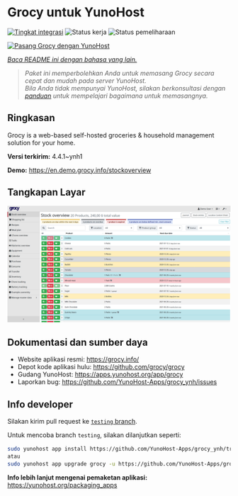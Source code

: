 <!--
N.B.: README ini dibuat secara otomatis oleh <https://github.com/YunoHost/apps/tree/master/tools/readme_generator>
Ini TIDAK boleh diedit dengan tangan.
-->

# Grocy untuk YunoHost

[![Tingkat integrasi](https://apps.yunohost.org/badge/integration/grocy)](https://ci-apps.yunohost.org/ci/apps/grocy/)
![Status kerja](https://apps.yunohost.org/badge/state/grocy)
![Status pemeliharaan](https://apps.yunohost.org/badge/maintained/grocy)

[![Pasang Grocy dengan YunoHost](https://install-app.yunohost.org/install-with-yunohost.svg)](https://install-app.yunohost.org/?app=grocy)

*[Baca README ini dengan bahasa yang lain.](./ALL_README.md)*

> *Paket ini memperbolehkan Anda untuk memasang Grocy secara cepat dan mudah pada server YunoHost.*  
> *Bila Anda tidak mempunyai YunoHost, silakan berkonsultasi dengan [panduan](https://yunohost.org/install) untuk mempelajari bagaimana untuk memasangnya.*

## Ringkasan

Grocy is a web-based self-hosted groceries & household management solution for your home.

**Versi terkirim:** 4.4.1~ynh1

**Demo:** <https://en.demo.grocy.info/stockoverview>

## Tangkapan Layar

![Tangkapan Layar pada Grocy](./doc/screenshots/stock-en.png)

## Dokumentasi dan sumber daya

- Website aplikasi resmi: <https://grocy.info/>
- Depot kode aplikasi hulu: <https://github.com/grocy/grocy>
- Gudang YunoHost: <https://apps.yunohost.org/app/grocy>
- Laporkan bug: <https://github.com/YunoHost-Apps/grocy_ynh/issues>

## Info developer

Silakan kirim pull request ke [`testing` branch](https://github.com/YunoHost-Apps/grocy_ynh/tree/testing).

Untuk mencoba branch `testing`, silakan dilanjutkan seperti:

```bash
sudo yunohost app install https://github.com/YunoHost-Apps/grocy_ynh/tree/testing --debug
atau
sudo yunohost app upgrade grocy -u https://github.com/YunoHost-Apps/grocy_ynh/tree/testing --debug
```

**Info lebih lanjut mengenai pemaketan aplikasi:** <https://yunohost.org/packaging_apps>
